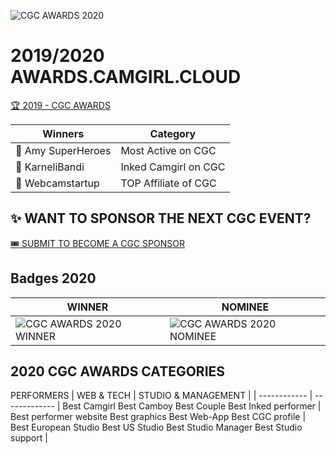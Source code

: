 ![CGC AWARDS 2020](https://raw.githubusercontent.com/CGCAW/cgcawards/master/assets/cgc_twitter_2020cover.jpg)

# 2019/2020 AWARDS.CAMGIRL.CLOUD
[:trophy: 2019 - CGC AWARDS](https://awards.camgirl.cloud/92019-awards)

Winners | Category
------------ | -------------
:1st_place_medal: Amy SuperHeroes | Most Active on CGC
:1st_place_medal: KarneliBandi | Inked Camgirl on CGC
:1st_place_medal: Webcamstartup | TOP Affiliate of CGC

## :sparkles: WANT TO SPONSOR THE NEXT CGC EVENT?
[:tickets: SUBMIT TO BECOME A CGC SPONSOR](https://camgirl.cloud/become-a-sponsor/)


## Badges 2020

WINNER | NOMINEE
------------ | -------------
![CGC AWARDS 2020 WINNER](https://raw.githubusercontent.com/CGCAW/aw/master/assets/badge/winner_cgc250.jpg) | ![CGC AWARDS 2020 NOMINEE](https://raw.githubusercontent.com/CGCAW/aw/master/assets/badge/nom_cgc250.jpg)

## 2020 CGC AWARDS CATEGORIES
PERFORMERS | WEB & TECH | STUDIO & MANAGEMENT |
| ------------ | ------------- |
Best Camgirl
Best Camboy
Best Couple
Best Inked performer | Best performer website
Best graphics
Best Web-App
Best CGC profile  | 
Best European Studio
Best US Studio
Best Studio Manager
Best Studio support |
